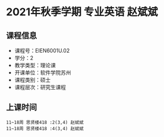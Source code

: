 # 2021年秋季学期 专业英语 赵斌斌






## 课程信息

- 课程号：EIEN6001U.02
- 学分：2
- 教学类型：理论课
- 开课单位：软件学院苏州
- 课程类别：硕士
- 课程层次：研究生课程

## 上课时间

```
11~18周 思贤楼418 :2(3,4) 赵斌斌
11~18周 思贤楼418 :4(3,4) 赵斌斌
```

